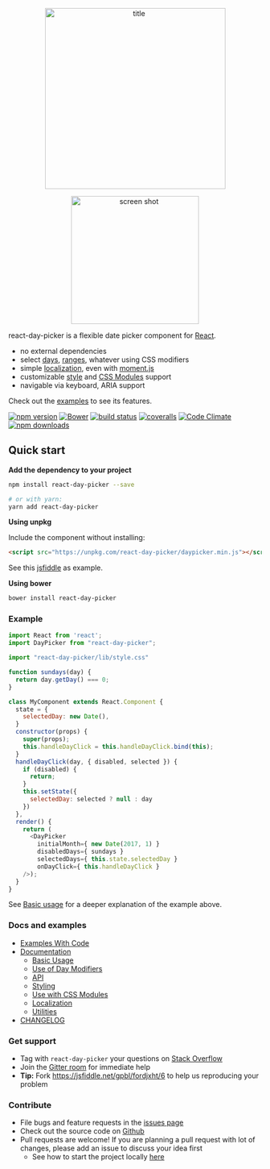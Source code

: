 <p align="center">
<img width="359"  style="margin: 0 auto" alt="title" src="https://cloud.githubusercontent.com/assets/120693/17276843/94ad5b62-5734-11e6-9f25-454f50f81122.png">
</p>
<p align="center">
<img width="254" style="margin: 0 auto"  alt="screen shot" src="https://cloud.githubusercontent.com/assets/120693/22856445/3a6b008e-f070-11e6-8ef6-59bbab1c218b.png">
</p>

react-day-picker is a flexible date picker component for [React](https://facebook.github.io/react/).

* no external dependencies
* select [days](http://react-day-picker.js.org/examples?selectable), [ranges](http://react-day-picker.js.org/examples?range), whatever using CSS modifiers
* simple [localization](http://react-day-picker.js.org/examples?localized), even with [moment.js](http://react-day-picker.js.org/examples/?localizedMoment)
* customizable [style](https://github.com/gpbl/react-day-picker/blob/master/src/style.css) and [CSS Modules](http://react-day-picker.js.org/CSSModules.html) support
* navigable via keyboard, ARIA support

Check out the [examples](http://react-day-picker.js.org/examples) to see its features.

[![npm version](https://img.shields.io/npm/v/react-day-picker.svg?style=flat-square)](https://www.npmjs.com/package/react-day-picker)
[![Bower](https://img.shields.io/bower/v/react-day-picker.svg?style=flat-square)](http://bower.io/search/?q=react-day-picker)
[![build status](https://img.shields.io/travis/gpbl/react-day-picker/master.svg?style=flat-square)](https://travis-ci.org/gpbl/react-day-picker)
[![coveralls](https://img.shields.io/coveralls/gpbl/react-day-picker.svg?style=flat-square)](https://coveralls.io/r/gpbl/react-day-picker?branch=master)
[![Code Climate](https://img.shields.io/codeclimate/github/gpbl/react-day-picker.svg)](https://codeclimate.com/github/gpbl/react-day-picker)
[![npm downloads](https://img.shields.io/npm/dm/react-day-picker.svg?style=flat-square)](http://npm-stat.com/charts.html?package=react-day-picker)

## Quick start

**Add the dependency to your project**

```bash
npm install react-day-picker --save

# or with yarn:
yarn add react-day-picker
```

**Using unpkg**

Include the component without installing:

```html
<script src="https://unpkg.com/react-day-picker/daypicker.min.js"></script>
```

See this [jsfiddle](https://jsfiddle.net/gpbl/fordjxht/6) as example.

**Using bower**

```html
bower install react-day-picker
```

### Example

```js
import React from 'react';
import DayPicker from "react-day-picker";

import "react-day-picker/lib/style.css"

function sundays(day) {
  return day.getDay() === 0;
}

class MyComponent extends React.Component {
  state = {
    selectedDay: new Date(),
  }
  constructor(props) {
    super(props);
    this.handleDayClick = this.handleDayClick.bind(this);
  }
  handleDayClick(day, { disabled, selected }) {
    if (disabled) {
      return;
    }
    this.setState({ 
      selectedDay: selected ? null : day 
    })
  },
  render() {
    return (
      <DayPicker
        initialMonth={ new Date(2017, 1) }
        disabledDays={ sundays }
        selectedDays={ this.state.selectedDay }
        onDayClick={ this.handleDayClick }
    />);
  }
}
```

See [Basic usage](http://react-day-picker.js.org/Basic.html) for a deeper explanation of the example above.

### Docs and examples

* [Examples With Code](http://react-day-picker.js.org/examples)
* [Documentation](http://react-day-picker.js.org)
    * [Basic Usage](http://react-day-picker.js.org/Basic.html)
    * [Use of Day Modifiers](http://react-day-picker.js.org/Modifiers.html)
    * [API](http://react-day-picker.js.org/API.html)
    * [Styling](http://react-day-picker.js.org/Styling.html)
    * [Use with CSS Modules](http://react-day-picker.js.org/CSSModules.html)
    * [Localization](http://react-day-picker.js.org/Localization.html)
    * [Utilities](http://react-day-picker.js.org/Utilities.html)
* [CHANGELOG](https://github.com/gpbl/react-day-picker/blob/master/CHANGELOG.md)

### Get support

* Tag with `react-day-picker` your questions on [Stack Overflow](http://stackoverflow.com/questions/tagged/react-day-picker?sort=newest)
* Join the [Gitter room](https://gitter.im/gpbl/react-day-picker) for immediate help
* **Tip:** Fork https://jsfiddle.net/gpbl/fordjxht/6 to help us reproducing your problem

### Contribute

* File bugs and feature requests in the [issues page](https://github.com/gpbl/react-day-picker/issues)
* Check out the source code on [Github](https://github.com/gpbl/react-day-picker)
* Pull requests are welcome! If you are planning a pull request with lot of changes, please add an issue to discuss your idea first
  * See how to start the project locally [here](http://react-day-picker.js.org/Contributing.html)
